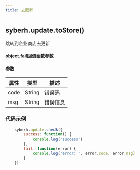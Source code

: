```yaml
---
title: 去更新
---
```


## syberh.update.toStore()

跳转到企业商店去更新

#### object.fail回调函数参数
#### 参数
| 属性 | 类型   | 描述     |
| ---- | ------ | -------- |
| code | String | 错误码   |
| msg  | String | 错误信息 |


### 代码示例
```js
    syberh.update.check({
        success: function() {
            console.log('success')
        },
        fail: function(error) {
            console.log('error: ', error.code, error.msg)
        }
    })
```
